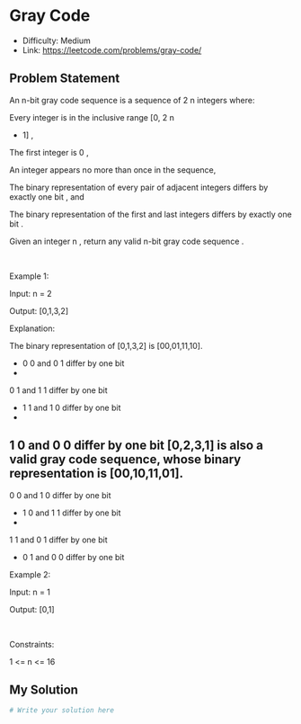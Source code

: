 # Gray Code
- Difficulty: Medium
- Link: https://leetcode.com/problems/gray-code/

## Problem Statement

An 
n-bit gray code sequence
 is a sequence of 
2
n
 integers where:




Every integer is in the 
inclusive
 range 
[0, 2
n
 - 1]
,


The first integer is 
0
,


An integer appears 
no more than once
 in the sequence,


The binary representation of every pair of 
adjacent
 integers differs by 
exactly one bit
, and


The binary representation of the 
first
 and 
last
 integers differs by 
exactly one bit
.




Given an integer 
n
, return 
any valid 
n-bit gray code sequence
.


 


Example 1:




Input:
 n = 2

Output:
 [0,1,3,2]

Explanation:

The binary representation of [0,1,3,2] is [00,01,11,10].
- 0
0
 and 0
1
 differ by one bit
- 
0
1 and 
1
1 differ by one bit
- 1
1
 and 1
0
 differ by one bit
- 
1
0 and 
0
0 differ by one bit
[0,2,3,1] is also a valid gray code sequence, whose binary representation is [00,10,11,01].
- 
0
0 and 
1
0 differ by one bit
- 1
0
 and 1
1
 differ by one bit
- 
1
1 and 
0
1 differ by one bit
- 0
1
 and 0
0
 differ by one bit



Example 2:




Input:
 n = 1

Output:
 [0,1]



 


Constraints:




1 <= n <= 16

## My Solution

```python
# Write your solution here
```
